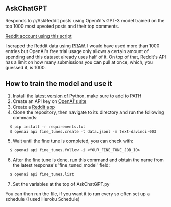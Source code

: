 ## AskChatGPT
Responds to /r/AskReddit posts using OpenAI's GPT-3 model trained on the top 1000 most upvoted posts and their top comments.

[Reddit account using this script](https://www.reddit.com/u/OrganRobber)

I scraped the Reddit data using [PRAW](https://praw.readthedocs.io/en/stable/). I would have used more than 1000 entries but OpenAI's free trial usage only allows a certain amount of spending and this dataset already uses half of it. On top of that, Reddit's API has a limit on how many submissions you can pull at once, which, you guessed it, is 1000.

## How to train the model and use it
1. Install the [latest version of Python](https://www.python.org/downloads/), make sure to add to PATH
2. Create an API key on [OpenAI's site](https://platform.openai.com/account/api-keys)
3. Create a [Reddit app](https://www.reddit.com/prefs/apps)
4. Clone the repository, then navigate to its directory and run the following commands:
```
  $ pip install -r requirements.txt
  $ openai api fine_tunes.create -t data.jsonl -m text-davinci-003
```
5. Wait until the fine tune is completed, you can check with:
```
  $ openai api fine_tunes.follow -i <YOUR_FINE_TUNE_JOB_ID>
```
6. After the fine tune is done, run this command and obtain the name from the latest response's 'fine_tuned_model' field:
```
  $ openai api fine_tunes.list
```
7. Set the variables at the top of AskChatGPT.py

You can then run the file, if you want it to run every so often set up a schedule (I used Heroku Schedule)
